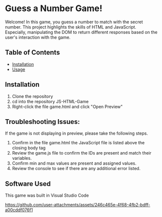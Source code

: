 # Guess a Number Game! 
Welcome! In this game, you guess a number to match with the secret number. This project highlights the skills of HTML and JavaScript. Especially, manipulating the DOM to return different responses based on the user's interaction with the game. 

## Table of Contents
- [Installation](#installation)
- [Usage](#usage)

## Installation 
1. Clone the repository 
2. cd into the repository JS-HTML-Game
3. Right-click the file game.html and click "Open Preview" 

## Troubleshooting Issues:
If the game is not displaying in preview, please take the following steps. 
1. Confirm in the file game.html the JavaScript file is listed above the closing body tag <script src="game.js"></script>
2. Review the game.js file to confirm the IDs are present and match their variables.
3. Confirm min and max values are present and assigned values.
4. Review the console to see if there are any additional error listed.

## Software Used

This game was built in Visual Studio Code


https://github.com/user-attachments/assets/246c465e-4f68-4fb2-bdff-a00cddf076f1

